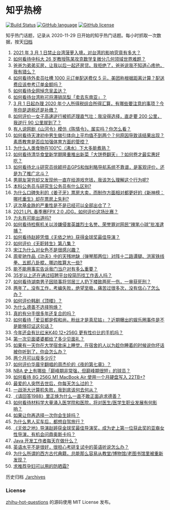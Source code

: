 # 知乎热榜
[![Build Status](https://github.com/ToWeLong/zhihu-hot-questions/workflows/CI/badge.svg)](https://github.com/ToWeLong/zhihu-hot-questions/actions)
[![GitHub language](https://img.shields.io/badge/language-golang-orange.svg)](https://golang.org/)
[![GitHub license](https://img.shields.io/github/license/ToWeLong/zhihu-hot-questions)](https://github.com/ToWeLong/zhihu-hot-questions/blob/main/LICENSE)

知乎热门话题，记录从 2020-11-29 日开始的知乎热门话题。每小时抓取一次数据，按天[归档](./archives)

<!-- BEGIN -->

1. [2021 年 3 月 1 日禁止台湾菠萝入境，对台湾的影响究竟有多大？](https://www.zhihu.com/question/446790267)
1. [如何看待中科大 26 岁教授陈杲攻克数学复微分几何领域世界难题？](https://www.zhihu.com/question/446619006)
1. [爸爸为弟弟买房，让我以后一起还房贷。我拒绝了，爸爸说我不知道心疼他，我有错么？](https://www.zhihu.com/question/446382520)
1. [如何看待外卖员吐槽 1000 元订单配送费仅 5 元，美团称根据距离计算？配送费应该参考订单金额吗？](https://www.zhihu.com/question/446865908)
1. [如何看待全网悼念吴孟达？](https://www.zhihu.com/question/446772908)
1. [如何看待台湾称可将滞销凤梨「卖去东南亚」？](https://www.zhihu.com/question/446796156)
1. [3 月 1 日起办理 2020 年个人所得税综合所得汇算，有哪些要注意的事项？今年你是退税还是补缴？](https://www.zhihu.com/question/446970432)
1. [如何评价一女子高速逆行被抓还理直气壮：我没得选择，直走要 200 公里，我逆行 90 公里就到了？](https://www.zhihu.com/question/446499631)
1. [有人说网剧《山河令》模仿《陈情令》，属实吗？你怎么看？](https://www.zhihu.com/question/446558402)
1. [如何看待天津初中男生做引体向上平均值不到两个？何原因导致该结果出现？素质教育是否应加强体育方面的管控？](https://www.zhihu.com/question/445033116)
1. [为什么人类食物在100℃（沸水）下大多能煮熟？](https://www.zhihu.com/question/446789454)
1. [如何看待清华食堂新学期隆重推出新菜「大饼卷翻天」？如何卷才最实惠好吃？](https://www.zhihu.com/question/447025275)
1. [如何看待北斗研究员徐颖抨击GPS和伽利略导航系统不靠谱，是客观评价，还是为了推广北斗？](https://www.zhihu.com/question/446962735)
1. [男朋友哭穷却又发现他一直在给游戏充钱，我该怎么理解这个行为呢?](https://www.zhihu.com/question/446071487)
1. [本科公务员与研究生公务员有什么区别?](https://www.zhihu.com/question/446590384)
1. [为什么口碑失利的《姜子牙》票房大卖，而制作方面相对都更好的《新神榜：哪吒重生》却在票房上失利?](https://www.zhihu.com/question/446226236)
1. [这次基金跌的严重性是不是已经可以全部出仓了？](https://www.zhihu.com/question/446582775)
1. [2021 LPL 春季赛FPX 2:0 JDG，如何评价这场比赛？](https://www.zhihu.com/question/447063803)
1. [力丸有可能出道吗?](https://www.zhihu.com/question/445875561)
1. [如何看待检察机关以涉嫌侵害英雄烈士名誉、荣誉罪对网民“辣笔小球”批准逮捕？](https://www.zhihu.com/question/446968187)
1. [如何看待赵婷凭借《无依之地》获得金球奖最佳导演？](https://www.zhihu.com/question/446994243)
1. [如何评价《无职转生》第八集？](https://www.zhihu.com/question/446924355)
1. [宋江为什么对女色不是很感兴趣？](https://www.zhihu.com/question/20475934)
1. [周星驰作品《功夫》中的天残地缺（弹琴那两位）对阵十二路谭腿、洪家铁线拳、五郎八卦棍，哪边胜算大一些?](https://www.zhihu.com/question/423613579)
1. [能不能用事实告诉我门当户对有多么重要？](https://www.zhihu.com/question/279552421)
1. [35岁以上还在通过招聘平台投简历找工作丢人吗？](https://www.zhihu.com/question/384533464)
1. [如何看待湖南男子因琐事将邻居三人扔下楼致两死一伤，一审获死刑？](https://www.zhihu.com/question/446372744)
1. [两年了，没有工作，考编失败，绝望至极，痛苦过很多次，没有信心了怎么办？](https://www.zhihu.com/question/396163575)
1. [如何评价韩剧《顶楼》？](https://www.zhihu.com/question/423817224)
1. [为什么德善不选择狗焕？](https://www.zhihu.com/question/434177181)
1. [真的有分手很多年还复合的吗？](https://www.zhihu.com/question/276310409)
1. [如何看待「爱豆都是假和尚，粉丝才是真尼姑」？近期曝出的娱乐圈事件是不是能够印证这句话？](https://www.zhihu.com/question/441777356)
1. [今年还会有比红米K40 12+256G 更有性价比的手机吗？](https://www.zhihu.com/question/446647010)
1. [第一次见面婆婆都给了多少见面礼？](https://www.zhihu.com/question/444668389)
1. [如果有一天你在大学宿舍床上睡觉，在宿舍的人以为趁你睡着的时候说你坏话被你听到了，你会怎么办？](https://www.zhihu.com/question/431107647)
1. [两个月可以瘦多少斤?](https://www.zhihu.com/question/430561258)
1. [如何评价华晨宇翻唱的周杰伦的《夜的第七章》？](https://www.zhihu.com/question/441931973)
1. [NBA 史上有哪些「巅峰期非常强，但巅峰期很短」的球员？](https://www.zhihu.com/question/444988615)
1. [如何看待 8G 256G M1 MacBook Air 使用一个月硬盘写入 22TB+?](https://www.zhihu.com/question/445974361)
1. [最爱的人突然去世后，你每天怎么过的？](https://www.zhihu.com/question/326414267)
1. [一战浙大计算机失败，我到底该何去何从？](https://www.zhihu.com/question/446670706)
1. [《请回答1988》里正焕为什么一直不敢正面追求德善？](https://www.zhihu.com/question/393632121)
1. [如何看待材料学大量涌入医学院和医院，将对医生/医学生职业发展有何影响？](https://www.zhihu.com/question/446300810)
1. [如果让你再选择一次你会生娃吗？](https://www.zhihu.com/question/443066252)
1. [为什么男人买车后，都想自驾旅行？](https://www.zhihu.com/question/446393659)
1. [《无依之地》导演赵婷获金球奖最佳导演奖，成为史上第一位获此奖的亚裔女性导演，有机会问鼎奥斯卡吗？](https://www.zhihu.com/question/446993263)
1. [Java 开发工作者每天在做什么？](https://www.zhihu.com/question/359557246)
1. [英语水平不是很好，很担心考研复试中的英语听说怎么办？](https://www.zhihu.com/question/321466010)
1. [为什么所谓的西方古代典籍，总能那么容易从教堂/博物馆/老图书馆里被重新发现？](https://www.zhihu.com/question/440678781)
1. [求推荐孕妇可以用的防晒霜?](https://www.zhihu.com/question/30399709)

<!-- END -->

历史归档 [./archives](./archives)


### License
[zhihu-hot-questions](https://github.com/towelong/zhihu-hot-questions) 的源码使用 MIT License 发布。